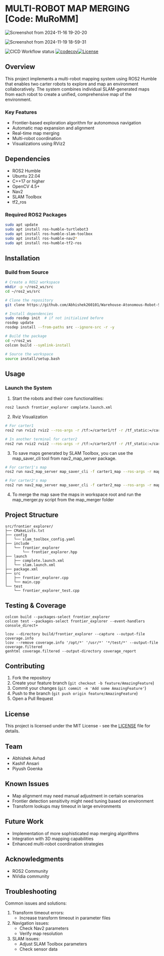 # MULTI-ROBOT MAP MERGING      [Code: MuRoMM]


![Screenshot from 2024-11-16 19-20-20](https://github.com/user-attachments/assets/2dde64ba-3bc4-45b3-98a7-5ec59935a6ba)


![Screenshot from 2024-11-19 18-59-31](https://github.com/user-attachments/assets/bc097d65-2ae6-4a29-b4a4-ef06c7e8e7ca)

![CICD Workflow status](https://github.com/Abhishek260101/Warehouse-Autonomous-Robot-System/actions/workflows/run-unit-test-and-upload-codecov.yml/badge.svg) [![codecov](https://codecov.io/gh/Abhishek260101/Warehouse-Autonomous-Robot-System/graph/badge.svg?token=813CD16HJ6)](https://codecov.io/gh/Abhishek260101/Warehouse-Autonomous-Robot-System)[![License](https://img.shields.io/badge/license-MIT-blue.svg)](LICENSE)

## Overview
This project implements a multi-robot mapping system using ROS2 Humble that enables two carter robots to explore and map an environment collaboratively. The system combines individual SLAM-generated maps from each robot to create a unified, comprehensive map of the environment.

### Key Features
- Frontier-based exploration algorithm for autonomous navigation
- Automatic map expansion and alignment
- Real-time map merging
- Multi-robot coordination
- Visualizations using RViz2

## Dependencies
- ROS2 Humble
- Ubuntu 22.04
- C++17 or higher
- OpenCV 4.5+
- Nav2
- SLAM Toolbox
- tf2_ros

### Required ROS2 Packages
```bash
sudo apt update
sudo apt install ros-humble-turtlebot3
sudo apt install ros-humble-slam-toolbox
sudo apt install ros-humble-nav2*
sudo apt install ros-humble-tf2-ros
```

## Installation

### Build from Source
```bash
# Create a ROS2 workspace
mkdir -p ~/ros2_ws/src
cd ~/ros2_ws/src

# Clone the repository
git clone https://github.com/Abhishek260101/Warehouse-Atonomous-Robot-System.git

# Install dependencies
sudo rosdep init  # if not initialized before
rosdep update
rosdep install --from-paths src --ignore-src -r -y

# Build the package
cd ~/ros2_ws
colcon build --symlink-install

# Source the workspace
source install/setup.bash
```

## Usage

### Launch the System
1. Start the robots and their core functionalities:
```bash
ros2 launch frontier_explorer complete.launch.xml
```

2. Rviz Visualization
```bash
# For carter1
ros2 run rviz2 rviz2 --ros-args -r /tf:=/carter1/tf -r /tf_static:=/carter1/tf_static

# In another terminal for carter2
ros2 run rviz2 rviz2 --ros-args -r /tf:=/carter2/tf -r /tf_static:=/carter2/tf_static
```

3. To save maps generated by SLAM Toolbox, you can use the map_saver_cli tool from nav2_map_server package.
```bash
# For carter1's map
ros2 run nav2_map_server map_saver_cli -f carter1_map --ros-args -r map:=/carter1/map

# For carter2's map
ros2 run nav2_map_server map_saver_cli -f carter2_map --ros-args -r map:=/carter2/map
```

4. To merge the map save the maps in workspace root and run the map_merger.py script from the map_merger folder


## Project Structure
```
src/frontier_explorer/
├── CMakeLists.txt
├── config
│   └── slam_toolbox_config.yaml
├── include
│   └── frontier_explorer
│       └── frontier_explorer.hpp
├── launch
│   ├── complete.launch.xml
│   └── slam.launch.xml
├── package.xml
├── src
│   ├── frontier_explorer.cpp
│   └── main.cpp
└── test
    └── frontier_explorer_test.cpp

```

## Testing & Coverage
```
colcon build --packages-select frontier_explorer
colcon test --packages-select frontier_explorer --event-handlers console_direct+

lcov --directory build/frontier_explorer --capture --output-file coverage.info
lcov --remove coverage.info '/opt/*' '/usr/*' '*/test/*' --output-file coverage.filtered
genhtml coverage.filtered --output-directory coverage_report
```


## Contributing
1. Fork the repository
2. Create your feature branch (`git checkout -b feature/AmazingFeature`)
3. Commit your changes (`git commit -m 'Add some AmazingFeature'`)
4. Push to the branch (`git push origin feature/AmazingFeature`)
5. Open a Pull Request

## License
This project is licensed under the MIT License - see the [LICENSE](LICENSE) file for details.

## Team
- Abhishek Avhad
- Kashif Ansari
- Piyush Goenka

## Known Issues
- Map alignment may need manual adjustment in certain scenarios
- Frontier detection sensitivity might need tuning based on environment
- Transform lookups may timeout in large environments

## Future Work
- Implementation of more sophisticated map merging algorithms
- Integration with 3D mapping capabilities
- Enhanced multi-robot coordination strategies

## Acknowledgments
- ROS2 Community
- NVidia community

## Troubleshooting
Common issues and solutions:
1. Transform timeout errors:
   - Increase transform timeout in parameter files
2. Navigation issues:
   - Check Nav2 parameters
   - Verify map resolution
3. SLAM issues:
   - Adjust SLAM Toolbox parameters
   - Check sensor data
